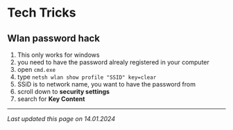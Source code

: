 # Tech Tricks

## Wlan password hack

1. This only works for windows
2. you need to have the password alrealy registered in your computer
3. open `cmd.exe`
4. type ```netsh wlan show profile "SSID" key=clear```
5. SSiD is to network name, you want to have the password from
6. scroll down to **security settings**
7. search for **Key Content**

---

*Last updated this page on 14.01.2024*
